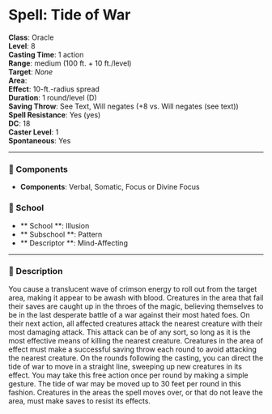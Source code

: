 
# Spell: Tide of War
**Class**: Oracle  
**Level**: 8  
**Casting Time**: 1 action  
**Range**: medium (100 ft. + 10 ft./level)  
**Target**: _None_  
**Area**:   
**Effect**: 10-ft.-radius spread  
**Duration**: 1 round/level (D)  
**Saving Throw**: See Text, Will negates (+8 vs. Will negates (see text))  
**Spell Resistance**: Yes (yes)  
**DC**: 18  
**Caster Level**: 1  
**Spontaneous**: Yes

---

### 🔮 Components
- **Components**: Verbal, Somatic, Focus or Divine Focus

### 🏫 School
- ** School **: Illusion
- ** Subschool **: Pattern
- ** Descriptor **: Mind-Affecting
---

### 📜 Description
You cause a translucent wave of crimson energy to roll out from the target area, making it appear to be awash with blood. Creatures in the area that fail their saves are caught up in the throes of the magic, believing themselves to be in the last desperate battle of a war against their most hated foes. On their next action, all affected creatures attack the nearest creature with their most damaging attack. This attack can be of any sort, so long as it is the most effective means of killing the nearest creature. Creatures in the area of effect must make a successful saving throw each round to avoid attacking the nearest creature. On the rounds following the casting, you can direct the tide of war to move in a straight line, sweeping up new creatures in its effect. You may take this free action once per round by making a simple gesture. The tide of war may be moved up to 30 feet per round in this fashion. Creatures in the areas the spell moves over, or that do not leave the area, must make saves to resist its effects.
